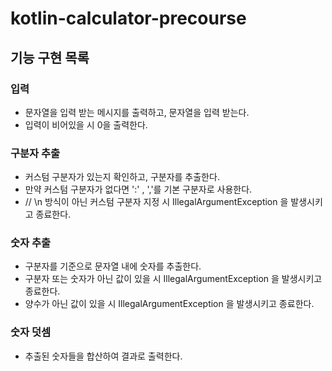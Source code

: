 # kotlin-calculator-precourse

## 기능 구현 목록
### 입력
- 문자열을 입력 받는 메시지를 출력하고, 문자열을 입력 받는다.
- 입력이 비어있을 시 0을 출력한다.
  
### 구분자 추출
- 커스텀 구분자가 있는지 확인하고, 구분자를 추출한다. 
- 만약 커스텀 구분자가 없다면 ':' , ','를 기본 구분자로 사용한다.
-  // \n 방식이 아닌 커스텀 구분자 지정 시 IllegalArgumentException 을 발생시키고 종료한다.

### 숫자 추출 
- 구분자를 기준으로 문자열 내에 숫자를 추출한다.
- 구분자 또는 숫자가 아닌 값이 있을 시 IllegalArgumentException 을 발생시키고 종료한다.
- 양수가 아닌 값이 있을 시 IllegalArgumentException 을 발생시키고 종료한다.

### 숫자 덧셈
- 추출된 숫자들을 합산하여 결과로 출력한다. 
